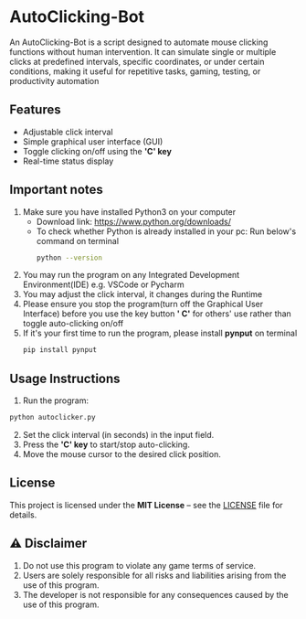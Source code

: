 # AutoClicking-Bot
An AutoClicking-Bot is a script designed to automate mouse clicking functions without human intervention. It can simulate single or multiple clicks at predefined intervals, specific coordinates, or under certain conditions, making it useful for repetitive tasks, gaming, testing, or productivity automation

## Features  

- Adjustable click interval  
- Simple graphical user interface (GUI)  
- Toggle clicking on/off using the **'C' key**  
- Real-time status display  

## Important notes
1. Make sure you have installed Python3 on your computer
   - Download link: https://www.python.org/downloads/
   - To check whether Python is already installed in your pc: Run below's command on terminal
      ```bash  
      python --version  
      ```
2.  You may run the program on any Integrated Development Environment(IDE) e.g. VSCode or Pycharm
3.  You may adjust the click interval, it changes during the Runtime
4.  Please ensure you stop the program(turn off the Graphical User Interface) before you use the key button **' C'** for others' use rather than toggle auto-clicking on/off
5.  If it's your first time to run the program, please install **pynput** on terminal
      ```bash  
      pip install pynput
      ```  
   
## Usage Instructions  

1. Run the program:  
```bash  
python autoclicker.py  
```  

2. Set the click interval (in seconds) in the input field.  
3. Press the **'C' key** to start/stop auto-clicking.  
4. Move the mouse cursor to the desired click position.  

## License  

This project is licensed under the **MIT License** – see the [LICENSE](LICENSE) file for details.  

## ⚠️ Disclaimer  

1. Do not use this program to violate any game terms of service.  
2. Users are solely responsible for all risks and liabilities arising from the use of this program.  
3. The developer is not responsible for any consequences caused by the use of this program.
   
